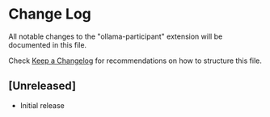 # Change Log

All notable changes to the "ollama-participant" extension will be documented in this file.

Check [Keep a Changelog](http://keepachangelog.com/) for recommendations on how to structure this file.

## [Unreleased]

- Initial release